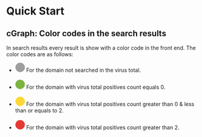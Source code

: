 # Quick Start

## cGraph: Color codes in the search results

In search results every result is show with a color code in the front end. The color codes are as follows:
<br />
<ul>
<li><span style="height: 25px;width: 25px; border-radius: 50%;display: inline-block;background-color: #9e9e9e;"></span> For the domain not searched in the virus total.</li>
<br />
<li><span style="height: 25px;width: 25px; border-radius: 50%;display: inline-block;background-color: #7cb342;"></span> For the domain with virus total positives count equals 0.</li>
<br />
<li><span style="height: 25px;width: 25px; border-radius: 50%;display: inline-block;background-color: #fdd835;"></span> For the domain with virus total positives count greater than 0 & less than or equals to 2.</li>
<br />
<li><span style="height: 25px;width: 25px; border-radius: 50%;display: inline-block;background-color: #e53935;"></span> For the domain with virus total positives count greater than 2.</li>
<br />
</ul>
<br />

